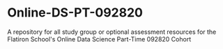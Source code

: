 # Online-DS-PT-092820
A repository for all study group or optional assessment resources for the Flatiron School's Online Data Science Part-Time 092820 Cohort
